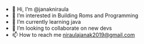 - 👋 Hi, I’m @janakniraula
- 👀 I’m interested in Building Roms and Programming
- 🌱 I’m currently learning java
- 💞️ I’m looking to collaborate on new devs
- 📫 How to reach me niraulajanak2019@gmail.com

<!---
janakniraula/janakniraula is a ✨ special ✨ repository because its `README.md` (this file) appears on your GitHub profile.
You can click the Preview link to take a look at your changes.
--->
